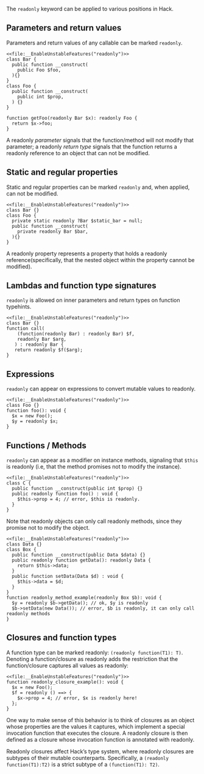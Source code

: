 The `readonly` keyword can be applied to various positions in Hack.

## Parameters and return values
Parameters and return values of any callable can be marked `readonly`.

``` Hack readonly_parameters.hack
<<file:__EnableUnstableFeatures("readonly")>>
class Bar {
  public function __construct(
    public Foo $foo,
  ){}
}
class Foo {
  public function __construct(
    public int $prop,
  ) {}
}

function getFoo(readonly Bar $x): readonly Foo {
  return $x->foo;
}
```

A readonly *parameter* signals that the function/method will not modify that parameter; a readonly *return type* signals that the function returns a readonly reference to an object that can not be modified.

## Static and regular properties
Static and regular properties can be marked `readonly` and, when applied, can not be modified.

``` Hack readonly_props.hack
<<file:__EnableUnstableFeatures("readonly")>>
class Bar {}
class Foo {
  private static readonly ?Bar $static_bar = null;
  public function __construct(
    private readonly Bar $bar,
  ){}
}
```
A readonly property represents a property that holds a readonly reference(specifically, that the nested object within the property cannot be modified).


## Lambdas and function type signatures
`readonly` is allowed on inner parameters and return types on function typehints.

``` Hack readonly_function_hint.hack
<<file:__EnableUnstableFeatures("readonly")>>
class Bar {}
function call(
    (function(readonly Bar) : readonly Bar) $f,
    readonly Bar $arg,
   ) : readonly Bar {
   return readonly $f($arg);
}
```

## Expressions
`readonly` can appear on expressions to convert mutable values to readonly. 
``` Hack readonly_expressions.hack
<<file:__EnableUnstableFeatures("readonly")>>
class Foo {}
function foo(): void {
  $x = new Foo();
  $y = readonly $x;
}
```

## Functions / Methods
`readonly` can appear as a modifier on instance methods, signaling that `$this` is readonly (i.e, that the method promises not to modify the instance). 

``` Hack readonly_functions.hack.type-errors
<<file:__EnableUnstableFeatures("readonly")>>
class C {
  public function __construct(public int $prop) {}
  public readonly function foo() : void {
    $this->prop = 4; // error, $this is readonly.
  }
}
```
Note that readonly objects can only call readonly methods, since they promise not to modify the object.

``` Hack readonly_methods.hack.type-errors
<<file:__EnableUnstableFeatures("readonly")>>
class Data {}
class Box {
  public function __construct(public Data $data) {}
  public readonly function getData(): readonly Data {
    return $this->data;
  }
  public function setData(Data $d) : void {
    $this->data = $d;
  }
}
function readonly_method_example(readonly Box $b): void {
  $y = readonly $b->getData(); // ok, $y is readonly
  $b->setData(new Data()); // error, $b is readonly, it can only call readonly methods
}
```

## Closures and function types
A function type can be marked readonly: `(readonly function(T1): T)`. Denoting a function/closure as readonly adds the restriction that the function/closure captures all values as readonly:

``` Hack readonly_closures.hack.type-errors
<<file:__EnableUnstableFeatures("readonly")>>
function readonly_closure_example(): void {
  $x = new Foo();
  $f = readonly () ==> {
    $x->prop = 4; // error, $x is readonly here!
  };
}
```
One way to make sense of this behavior is to think of closures as an object whose properties are the values it captures, which implement a special invocation function that executes the closure. A readonly closure is then defined as a closure whose invocation function is annotated with readonly. 

Readonly closures affect Hack’s type system, where readonly closures are subtypes of their mutable counterparts. Specifically, a `(readonly function(T1):T2)` is a strict subtype of a `(function(T1): T2)`.



